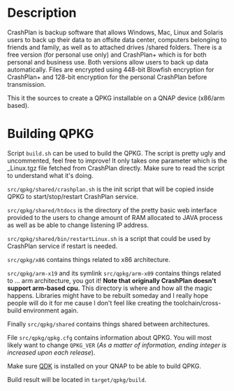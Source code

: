 Description
===========

CrashPlan is backup software that allows Windows, Mac, Linux and Solaris users to back up their data to an offsite data center, computers belonging to friends and family, as well as to attached drives /shared folders. There is a free version (for personal use only) and CrashPlan+ which is for both personal and business use. Both versions allow users to back up data automatically. Files are encrypted using 448-bit Blowfish encryption for CrashPlan+ and 128-bit encryption for the personal CrashPlan before transmission.

This it the sources to create a QPKG installable on a QNAP device (x86/arm based).

Building QPKG
=============
Script `build.sh` can be used to build the QPKG.
The script is pretty ugly and uncommented, feel free to improve!
It only takes one parameter which is the _Linux.tgz file fetched from CrashPlan directly.
Make sure to read the script to understand what it's doing.

`src/qpkg/shared/crashplan.sh` is the init script that will be copied inside QPKG to start/stop/restart CrashPlan service.

`src/qpkg/shared/htdocs` is the directory of the pretty basic web interface provided to the users to change amount of RAM allocated to JAVA process as well as be able to change listening IP address.

`src/qpkg/shared/bin/restartLinux.sh` is a script that could be used by CrashPlan service if restart is needed.

`src/qpkg/x86` contains things related to x86 architecture.

`src/qpkg/arm-x19` and its symlink `src/qpkg/arm-x09` contains things related to ... arm architecture, you got it! **Note that originally CrashPlan doesn't support arm-based cpu.** This directory is where and how all the magic happens. Libraries might have to be rebuilt someday and I really hope people will do it for me cause I don't feel like creating the toolchain/cross-build environment again.

Finally `src/qpkg/shared` contains things shared between architectures.

File `src/qpkg/qpkg.cfg` contains information about QPKG. You will most likely want to change `QPKG_VER` (*As a matter of information, ending integer is increased upon each release*).

Make sure [QDK](http://wiki.qnap.com/wiki/QPKG_Development_Guidelines) is installed on your QNAP to be able to build QPKG.

Build result will be located in `target/qpkg/build`.
